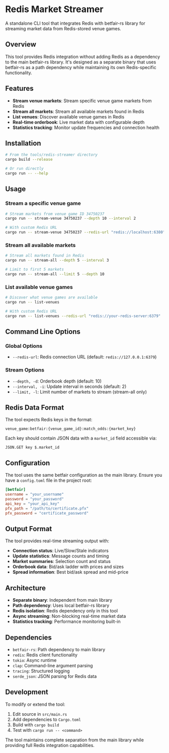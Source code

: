 # Redis Market Streamer

A standalone CLI tool that integrates Redis with betfair-rs library for streaming market data from Redis-stored venue games.

## Overview

This tool provides Redis integration without adding Redis as a dependency to the main betfair-rs library. It's designed as a separate binary that uses betfair-rs as a path dependency while maintaining its own Redis-specific functionality.

## Features

- **Stream venue markets**: Stream specific venue game markets from Redis
- **Stream all markets**: Stream all available markets found in Redis
- **List venues**: Discover available venue games in Redis
- **Real-time orderbook**: Live market data with configurable depth
- **Statistics tracking**: Monitor update frequencies and connection health

## Installation

```bash
# From the tools/redis-streamer directory
cargo build --release

# Or run directly
cargo run -- --help
```

## Usage

### Stream a specific venue game
```bash
# Stream markets from venue game ID 34750237
cargo run -- stream-venue 34750237 --depth 10 --interval 2

# With custom Redis URL
cargo run -- stream-venue 34750237 --redis-url "redis://localhost:6380"
```

### Stream all available markets
```bash
# Stream all markets found in Redis
cargo run -- stream-all --depth 5 --interval 3

# Limit to first 5 markets
cargo run -- stream-all --limit 5 --depth 10
```

### List available venue games
```bash
# Discover what venue games are available
cargo run -- list-venues

# With custom Redis URL
cargo run -- list-venues --redis-url "redis://your-redis-server:6379"
```

## Command Line Options

### Global Options
- `--redis-url`: Redis connection URL (default: `redis://127.0.0.1:6379`)

### Stream Options
- `--depth, -d`: Orderbook depth (default: 10)
- `--interval, -i`: Update interval in seconds (default: 2)
- `--limit, -l`: Limit number of markets to stream (stream-all only)

## Redis Data Format

The tool expects Redis keys in the format:
```
venue_game:betfair:{venue_game_id}:match_odds:{market_key}
```

Each key should contain JSON data with a `market_id` field accessible via:
```
JSON.GET key $.market_id
```

## Configuration

The tool uses the same betfair configuration as the main library. Ensure you have a `config.toml` file in the project root:

```toml
[betfair]
username = "your_username"
password = "your_password"
api_key = "your_api_key"
pfx_path = "/path/to/certificate.pfx"
pfx_password = "certificate_password"
```

## Output Format

The tool provides real-time streaming output with:

- **Connection status**: Live/Slow/Stale indicators
- **Update statistics**: Message counts and timing
- **Market summaries**: Selection count and status
- **Orderbook data**: Bid/ask ladder with prices and sizes
- **Spread information**: Best bid/ask spread and mid-price

## Architecture

- **Separate binary**: Independent from main library
- **Path dependency**: Uses local betfair-rs library
- **Redis isolation**: Redis dependency only in this tool
- **Async streaming**: Non-blocking real-time market data
- **Statistics tracking**: Performance monitoring built-in

## Dependencies

- `betfair-rs`: Path dependency to main library
- `redis`: Redis client functionality
- `tokio`: Async runtime
- `clap`: Command-line argument parsing
- `tracing`: Structured logging
- `serde_json`: JSON parsing for Redis data

## Development

To modify or extend the tool:

1. Edit source in `src/main.rs`
2. Add dependencies to `Cargo.toml`
3. Build with `cargo build`
4. Test with `cargo run -- <command>`

The tool maintains complete separation from the main library while providing full Redis integration capabilities.